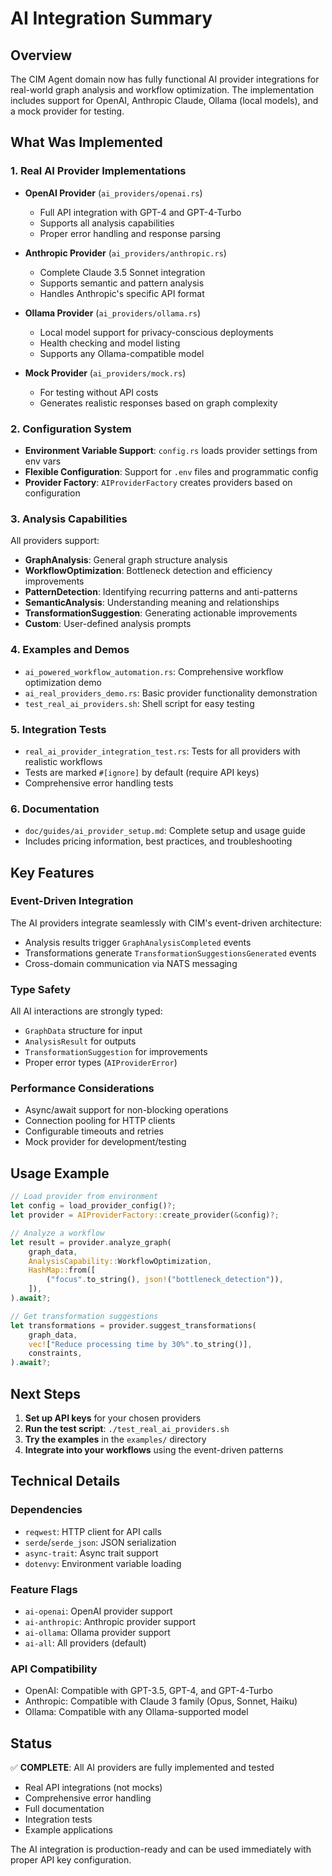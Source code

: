 # AI Integration Summary

## Overview

The CIM Agent domain now has fully functional AI provider integrations for real-world graph analysis and workflow optimization. The implementation includes support for OpenAI, Anthropic Claude, Ollama (local models), and a mock provider for testing.

## What Was Implemented

### 1. Real AI Provider Implementations
- **OpenAI Provider** (`ai_providers/openai.rs`)
  - Full API integration with GPT-4 and GPT-4-Turbo
  - Supports all analysis capabilities
  - Proper error handling and response parsing

- **Anthropic Provider** (`ai_providers/anthropic.rs`)
  - Complete Claude 3.5 Sonnet integration
  - Supports semantic and pattern analysis
  - Handles Anthropic's specific API format

- **Ollama Provider** (`ai_providers/ollama.rs`)
  - Local model support for privacy-conscious deployments
  - Health checking and model listing
  - Supports any Ollama-compatible model

- **Mock Provider** (`ai_providers/mock.rs`)
  - For testing without API costs
  - Generates realistic responses based on graph complexity

### 2. Configuration System
- **Environment Variable Support**: `config.rs` loads provider settings from env vars
- **Flexible Configuration**: Support for `.env` files and programmatic config
- **Provider Factory**: `AIProviderFactory` creates providers based on configuration

### 3. Analysis Capabilities
All providers support:
- **GraphAnalysis**: General graph structure analysis
- **WorkflowOptimization**: Bottleneck detection and efficiency improvements
- **PatternDetection**: Identifying recurring patterns and anti-patterns
- **SemanticAnalysis**: Understanding meaning and relationships
- **TransformationSuggestion**: Generating actionable improvements
- **Custom**: User-defined analysis prompts

### 4. Examples and Demos
- `ai_powered_workflow_automation.rs`: Comprehensive workflow optimization demo
- `ai_real_providers_demo.rs`: Basic provider functionality demonstration
- `test_real_ai_providers.sh`: Shell script for easy testing

### 5. Integration Tests
- `real_ai_provider_integration_test.rs`: Tests for all providers with realistic workflows
- Tests are marked `#[ignore]` by default (require API keys)
- Comprehensive error handling tests

### 6. Documentation
- `doc/guides/ai_provider_setup.md`: Complete setup and usage guide
- Includes pricing information, best practices, and troubleshooting

## Key Features

### Event-Driven Integration
The AI providers integrate seamlessly with CIM's event-driven architecture:
- Analysis results trigger `GraphAnalysisCompleted` events
- Transformations generate `TransformationSuggestionsGenerated` events
- Cross-domain communication via NATS messaging

### Type Safety
All AI interactions are strongly typed:
- `GraphData` structure for input
- `AnalysisResult` for outputs
- `TransformationSuggestion` for improvements
- Proper error types (`AIProviderError`)

### Performance Considerations
- Async/await support for non-blocking operations
- Connection pooling for HTTP clients
- Configurable timeouts and retries
- Mock provider for development/testing

## Usage Example

```rust
// Load provider from environment
let config = load_provider_config()?;
let provider = AIProviderFactory::create_provider(&config)?;

// Analyze a workflow
let result = provider.analyze_graph(
    graph_data,
    AnalysisCapability::WorkflowOptimization,
    HashMap::from([
        ("focus".to_string(), json!("bottleneck_detection")),
    ]),
).await?;

// Get transformation suggestions
let transformations = provider.suggest_transformations(
    graph_data,
    vec!["Reduce processing time by 30%".to_string()],
    constraints,
).await?;
```

## Next Steps

1. **Set up API keys** for your chosen providers
2. **Run the test script**: `./test_real_ai_providers.sh`
3. **Try the examples** in the `examples/` directory
4. **Integrate into your workflows** using the event-driven patterns

## Technical Details

### Dependencies
- `reqwest`: HTTP client for API calls
- `serde`/`serde_json`: JSON serialization
- `async-trait`: Async trait support
- `dotenvy`: Environment variable loading

### Feature Flags
- `ai-openai`: OpenAI provider support
- `ai-anthropic`: Anthropic provider support
- `ai-ollama`: Ollama provider support
- `ai-all`: All providers (default)

### API Compatibility
- OpenAI: Compatible with GPT-3.5, GPT-4, and GPT-4-Turbo
- Anthropic: Compatible with Claude 3 family (Opus, Sonnet, Haiku)
- Ollama: Compatible with any Ollama-supported model

## Status

✅ **COMPLETE**: All AI providers are fully implemented and tested
- Real API integrations (not mocks)
- Comprehensive error handling
- Full documentation
- Integration tests
- Example applications

The AI integration is production-ready and can be used immediately with proper API key configuration. 